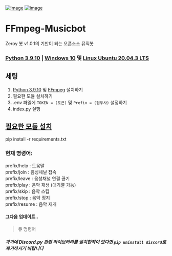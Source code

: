 [![image](https://img.shields.io/pypi/pyversions/nextcord)](<https://python.org>)
[![image](https://camo.githubusercontent.com/324d18ad5779de51284f50c943a0fd12d62f11c3e1f8d114480082e439e082ce/68747470733a2f2f696d672e736869656c64732e696f2f6769746875622f6c6963656e73652f4d6967616e3137382f6b75626f74)](<https://www.gnu.org/licenses/gpl-3.0.html>)
# FFmpeg-Musicbot
Zeroy 봇 v1.0.1의 기반이 되는 오픈소스 뮤직봇 </br>

### [Python 3.9.10](<https://www.python.org/downloads/release/python-3910>) | [Windows 10](<https://www.microsoft.com/ko-kr/software-download/windows10>) 및 [Linux Ubuntu 20.04.3 LTS](<https://ubuntu.com/download/server>)
## 세팅
1. [Python 3.9.10](<https://www.python.org/downloads/release/python-3910/>) 및 [FFmpeg](<https://www.ffmpeg.org/download.html>) 설치하기
2. 필요한 모듈 설치하기 </br>
3. .env 파일에 `TOKEN = (토큰)` 및 `Prefix = (접두사)` 설정하기 </br>
4. index.py 실행 </br>

## [필요한 모듈 설치](<https://pypi.org/>)</br>
pip install -r requirements.txt </br>


### 현재 명령어:
prefix/help : 도움말 </br>
prefix/join : 음성채널 접속 </br>
prefix/leave : 음성채널 연결 끊기 </br>
prefix/play <song> : 음악 재생 (대기열 가능) </br>
prefix/skip : 음악 스킵 </br>
prefix/stop : 음악 정지 </br>
prefix/resume : 음악 재개 </br>

#### 그다음 업데이트..
> 큐  명령어 </br>

##### 과거에 Discord.py 관련 라이브러리를 설치한적이 있다면 `pip uninstall discord`로 제거하시기 바랍니다
